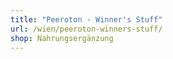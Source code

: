 ```yaml
---
title: "Peeroton - Winner's Stuff"
url: /wien/peeroton-winners-stuff/
shop: Nahrungsergänzung
---
```

